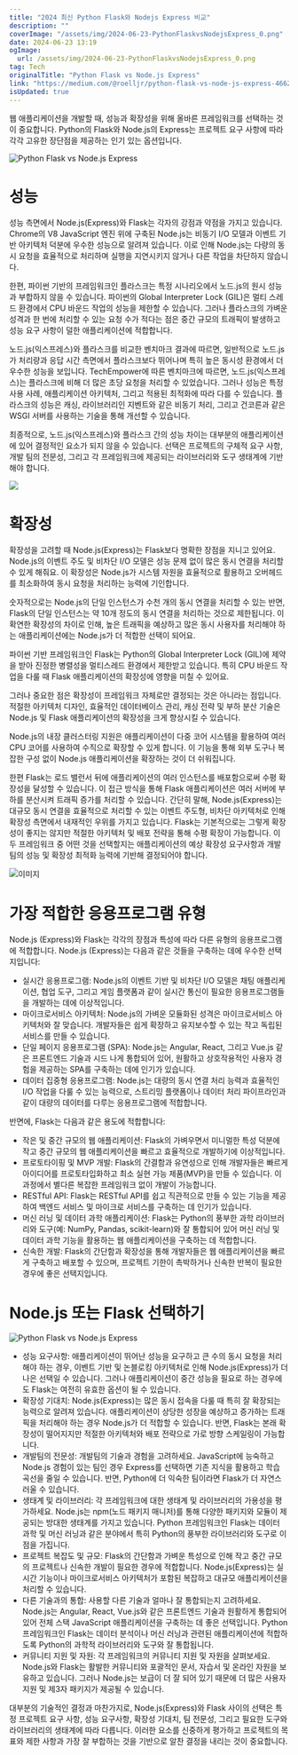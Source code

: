 ```yaml
---
title: "2024 최신 Python Flask와 Nodejs Express 비교"
description: ""
coverImage: "/assets/img/2024-06-23-PythonFlaskvsNodejsExpress_0.png"
date: 2024-06-23 13:19
ogImage:
  url: /assets/img/2024-06-23-PythonFlaskvsNodejsExpress_0.png
tag: Tech
originalTitle: "Python Flask vs Node.js Express"
link: "https://medium.com/@roelljr/python-flask-vs-node-js-express-4662b6f97b28"
isUpdated: true
---
```


웹 애플리케이션을 개발할 때, 성능과 확장성을 위해 올바른 프레임워크를 선택하는 것이 중요합니다. Python의 Flask와 Node.js의 Express는 프로젝트 요구 사항에 따라 각각 고유한 장단점을 제공하는 인기 있는 옵션입니다.

![Python Flask vs Node.js Express](/assets/img/2024-06-23-PythonFlaskvsNodejsExpress_0.png)

# 성능

성능 측면에서 Node.js(Express)와 Flask는 각자의 강점과 약점을 가지고 있습니다. Chrome의 V8 JavaScript 엔진 위에 구축된 Node.js는 비동기 I/O 모델과 이벤트 기반 아키텍처 덕분에 우수한 성능으로 알려져 있습니다. 이로 인해 Node.js는 다량의 동시 요청을 효율적으로 처리하며 실행을 지연시키지 않거나 다른 작업을 차단하지 않습니다.

<!-- seedividend - 사각형 -->

<ins class="adsbygoogle"
     style="display:block"
     data-ad-client="ca-pub-4877378276818686"
     data-ad-slot="1898504329"
     data-ad-format="auto"
     data-full-width-responsive="true"></ins>

<script>
     (adsbygoogle = window.adsbygoogle || []).push({});
</script>

한편, 파이썬 기반의 프레임워크인 플라스크는 특정 시나리오에서 노드.js의 원시 성능과 부합하지 않을 수 있습니다. 파이썬의 Global Interpreter Lock (GIL)은 멀티 스레드 환경에서 CPU 바운드 작업의 성능을 제한할 수 있습니다. 그러나 플라스크의 가벼운 성격과 한 번에 처리할 수 있는 요청 수가 적다는 점은 중간 규모의 트래픽이 발생하고 성능 요구 사항이 덜한 애플리케이션에 적합합니다.

노드.js(익스프레스)와 플라스크를 비교한 벤치마크 결과에 따르면, 일반적으로 노드.js가 처리량과 응답 시간 측면에서 플라스크보다 뛰어나며 특히 높은 동시성 환경에서 더 우수한 성능을 보입니다. TechEmpower에 따른 벤치마크에 따르면, 노드.js(익스프레스)는 플라스크에 비해 더 많은 초당 요청을 처리할 수 있었습니다. 그러나 성능은 특정 사용 사례, 애플리케이션 아키텍처, 그리고 적용된 최적화에 따라 다를 수 있습니다. 플라스크의 성능은 캐싱, 라이브러리인 지벤트와 같은 비동기 처리, 그리고 건코른과 같은 WSGI 서버를 사용하는 기술을 통해 개선할 수 있습니다.

최종적으로, 노드.js(익스프레스)와 플라스크 간의 성능 차이는 대부분의 애플리케이션에 있어 결정적인 요소가 되지 않을 수 있습니다. 선택은 프로젝트의 구체적 요구 사항, 개발 팀의 전문성, 그리고 각 프레임워크에 제공되는 라이브러리와 도구 생태계에 기반해야 합니다.

 <img src="/assets/img/2024-06-23-PythonFlaskvsNodejsExpress_1.png" />

<!-- seedividend - 사각형 -->

<ins class="adsbygoogle"
     style="display:block"
     data-ad-client="ca-pub-4877378276818686"
     data-ad-slot="1898504329"
     data-ad-format="auto"
     data-full-width-responsive="true"></ins>

<script>
     (adsbygoogle = window.adsbygoogle || []).push({});
</script>

# 확장성

확장성을 고려할 때 Node.js(Express)는 Flask보다 명확한 장점을 지니고 있어요. Node.js의 이벤트 주도 및 비차단 I/O 모델은 성능 문제 없이 많은 동시 연결을 처리할 수 있게 해줘요. 이 확장성은 Node.js가 시스템 자원을 효율적으로 활용하고 오버헤드를 최소화하여 동시 요청을 처리하는 능력에 기인합니다.

숫자적으로는 Node.js의 단일 인스턴스가 수천 개의 동시 연결을 처리할 수 있는 반면, Flask의 단일 인스턴스는 약 10개 정도의 동시 연결을 처리하는 것으로 제한됩니다. 이 확연한 확장성의 차이로 인해, 높은 트래픽을 예상하고 많은 동시 사용자를 처리해야 하는 애플리케이션에는 Node.js가 더 적합한 선택이 되어요.

파이썬 기반 프레임워크인 Flask는 Python의 Global Interpreter Lock (GIL)에 제약을 받아 진정한 병렬성을 멀티스레드 환경에서 제한받고 있습니다. 특히 CPU 바운드 작업을 다룰 때 Flask 애플리케이션의 확장성에 영향을 미칠 수 있어요.

<!-- seedividend - 사각형 -->

<ins class="adsbygoogle"
     style="display:block"
     data-ad-client="ca-pub-4877378276818686"
     data-ad-slot="1898504329"
     data-ad-format="auto"
     data-full-width-responsive="true"></ins>

<script>
     (adsbygoogle = window.adsbygoogle || []).push({});
</script>

그러나 중요한 점은 확장성이 프레임워크 자체로만 결정되는 것은 아니라는 점입니다. 적절한 아키텍처 디자인, 효율적인 데이터베이스 관리, 캐싱 전략 및 부하 분산 기술은 Node.js 및 Flask 애플리케이션의 확장성을 크게 향상시킬 수 있습니다.

Node.js의 내장 클러스터링 지원은 애플리케이션이 다중 코어 시스템을 활용하여 여러 CPU 코어를 사용하여 수직으로 확장할 수 있게 합니다. 이 기능을 통해 외부 도구나 복잡한 구성 없이 Node.js 애플리케이션을 확장하는 것이 더 쉬워집니다.

한편 Flask는 로드 밸런서 뒤에 애플리케이션의 여러 인스턴스를 배포함으로써 수평 확장성을 달성할 수 있습니다. 이 접근 방식을 통해 Flask 애플리케이션은 여러 서버에 부하를 분산시켜 트래픽 증가를 처리할 수 있습니다. 간단히 말해, Node.js(Express)는 대규모 동시 연결을 효율적으로 처리할 수 있는 이벤트 주도형, 비차단 아키텍처로 인해 확장성 측면에서 내재적인 우위를 가지고 있습니다. Flask는 기본적으로는 그렇게 확장성이 좋지는 않지만 적절한 아키텍처 및 배포 전략을 통해 수평 확장이 가능합니다. 이 두 프레임워크 중 어떤 것을 선택할지는 애플리케이션의 예상 확장성 요구사항과 개발 팀의 성능 및 확장성 최적화 능력에 기반해 결정되어야 합니다.

![이미지](/assets/img/2024-06-23-PythonFlaskvsNodejsExpress_2.png)

<!-- seedividend - 사각형 -->

<ins class="adsbygoogle"
     style="display:block"
     data-ad-client="ca-pub-4877378276818686"
     data-ad-slot="1898504329"
     data-ad-format="auto"
     data-full-width-responsive="true"></ins>

<script>
     (adsbygoogle = window.adsbygoogle || []).push({});
</script>

# 가장 적합한 응용프로그램 유형

Node.js (Express)와 Flask는 각각의 장점과 특성에 따라 다른 유형의 응용프로그램에 적합합니다. Node.js (Express)는 다음과 같은 것들을 구축하는 데에 우수한 선택지입니다:

- 실시간 응용프로그램: Node.js의 이벤트 기반 및 비차단 I/O 모델은 채팅 애플리케이션, 협업 도구, 그리고 게임 플랫폼과 같이 실시간 통신이 필요한 응용프로그램들을 개발하는 데에 이상적입니다.
- 마이크로서비스 아키텍처: Node.js의 가벼운 모듈화된 성격은 마이크로서비스 아키텍처와 잘 맞습니다. 개발자들은 쉽게 확장하고 유지보수할 수 있는 작고 독립된 서비스를 만들 수 있습니다.
- 단일 페이지 응용프로그램 (SPA): Node.js는 Angular, React, 그리고 Vue.js 같은 프론트엔드 기술과 시드 나게 통합되어 있어, 원활하고 상호작용적인 사용자 경험을 제공하는 SPA를 구축하는 데에 인기가 있습니다.
- 데이터 집중형 응용프로그램: Node.js는 대량의 동시 연결 처리 능력과 효율적인 I/O 작업을 다룰 수 있는 능력으로, 스트리밍 플랫폼이나 데이터 처리 파이프라인과 같이 대량의 데이터를 다루는 응용프로그램에 적합합니다.

반면에, Flask는 다음과 같은 용도에 적합합니다:

<!-- seedividend - 사각형 -->

<ins class="adsbygoogle"
     style="display:block"
     data-ad-client="ca-pub-4877378276818686"
     data-ad-slot="1898504329"
     data-ad-format="auto"
     data-full-width-responsive="true"></ins>

<script>
     (adsbygoogle = window.adsbygoogle || []).push({});
</script>

- 작은 및 중간 규모의 웹 애플리케이션: Flask의 가벼우면서 미니멀한 특성 덕분에 작고 중간 규모의 웹 애플리케이션을 빠르고 효율적으로 개발하기에 이상적입니다.
- 프로토타이핑 및 MVP 개발: Flask의 간결함과 유연성으로 인해 개발자들은 빠르게 아이디어를 프로토타입화하고 최소 실현 가능 제품(MVP)을 만들 수 있습니다. 이 과정에서 별다른 복잡한 프레임워크 없이 개발이 가능합니다.
- RESTful API: Flask는 RESTful API를 쉽고 직관적으로 만들 수 있는 기능을 제공하여 백엔드 서비스 및 마이크로 서비스를 구축하는 데 인기가 있습니다.
- 머신 러닝 및 데이터 과학 애플리케이션: Flask는 Python의 풍부한 과학 라이브러리와 도구(예: NumPy, Pandas, scikit-learn)와 잘 통합되어 있어 머신 러닝 및 데이터 과학 기능을 활용하는 웹 애플리케이션을 구축하는 데 적합합니다.
- 신속한 개발: Flask의 간단함과 확장성을 통해 개발자들은 웹 애플리케이션을 빠르게 구축하고 배포할 수 있으며, 프로젝트 기한이 촉박하거나 신속한 반복이 필요한 경우에 좋은 선택지입니다.

# Node.js 또는 Flask 선택하기

![Python Flask vs Node.js Express](/assets/img/2024-06-23-PythonFlaskvsNodejsExpress_3.png)

- 성능 요구사항: 애플리케이션이 뛰어난 성능을 요구하고 큰 수의 동시 요청을 처리해야 하는 경우, 이벤트 기반 및 논블로킹 아키텍처로 인해 Node.js(Express)가 더 나은 선택일 수 있습니다. 그러나 애플리케이션이 중간 성능을 필요로 하는 경우에도 Flask는 여전히 유효한 옵션이 될 수 있습니다.
- 확장성 기대치: Node.js(Express)는 많은 동시 접속을 다룰 때 특히 잘 확장되는 능력으로 알려져 있습니다. 애플리케이션이 상당한 성장을 예상하고 증가하는 트래픽을 처리해야 하는 경우 Node.js가 더 적합할 수 있습니다. 반면, Flask는 본래 확장성이 떨어지지만 적절한 아키텍처와 배포 전략으로 가로 방향 스케일링이 가능합니다.
- 개발팀의 전문성: 개발팀의 기술과 경험을 고려하세요. JavaScript에 능숙하고 Node.js 경험이 있는 팀인 경우 Express를 선택하면 기존 지식을 활용하고 학습 곡선을 줄일 수 있습니다. 반면, Python에 더 익숙한 팀이라면 Flask가 더 자연스러울 수 있습니다.
- 생태계 및 라이브러리: 각 프레임워크에 대한 생태계 및 라이브러리의 가용성을 평가하세요. Node.js는 npm(노드 패키지 매니저)를 통해 다양한 패키지와 모듈이 제공되는 방대한 생태계를 가지고 있습니다. Python 프레임워크인 Flask는 데이터 과학 및 머신 러닝과 같은 분야에서 특히 Python의 풍부한 라이브러리와 도구로 이점을 가집니다.
- 프로젝트 복잡도 및 규모: Flask의 간단함과 가벼운 특성으로 인해 작고 중간 규모의 프로젝트나 신속한 개발이 필요한 경우에 적합합니다. Node.js(Express)는 실시간 기능이나 마이크로서비스 아키텍처가 포함된 복잡하고 대규모 애플리케이션을 처리할 수 있습니다.
- 다른 기술과의 통합: 사용할 다른 기술과 얼마나 잘 통합되는지 고려하세요. Node.js는 Angular, React, Vue.js와 같은 프론트엔드 기술과 원활하게 통합되어 있어 전체 스택 JavaScript 애플리케이션을 구축하는 데 좋은 선택입니다. Python 프레임워크인 Flask는 데이터 분석이나 머신 러닝과 관련된 애플리케이션에 적합하도록 Python의 과학적 라이브러리와 도구와 잘 통합됩니다.
- 커뮤니티 지원 및 자원: 각 프레임워크의 커뮤니티 지원 및 자원을 살펴보세요. Node.js와 Flask는 활발한 커뮤니티와 포괄적인 문서, 자습서 및 온라인 자원을 보유하고 있습니다. 그러나 Node.js는 보급이 더 잘 되어 있기 때문에 더 많은 사용자 지원 및 제3자 패키지가 제공될 수 있습니다.

<!-- seedividend - 사각형 -->

<ins class="adsbygoogle"
     style="display:block"
     data-ad-client="ca-pub-4877378276818686"
     data-ad-slot="1898504329"
     data-ad-format="auto"
     data-full-width-responsive="true"></ins>

<script>
     (adsbygoogle = window.adsbygoogle || []).push({});
</script>

대부분의 기술적인 결정과 마찬가지로, Node.js(Express)와 Flask 사이의 선택은 특정 프로젝트 요구 사항, 성능 요구사항, 확장성 기대치, 팀 전문성, 그리고 필요한 도구와 라이브러리의 생태계에 따라 다릅니다. 이러한 요소를 신중하게 평가하고 프로젝트의 목표와 제한 사항과 가장 잘 부합하는 것을 기반으로 알찬 결정을 내리는 것이 중요합니다.
